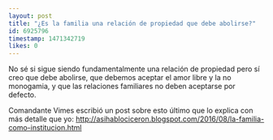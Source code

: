 ```yaml
---
layout: post
title: "¿Es la familia una relación de propiedad que debe abolirse?"
id: 6925796
timestamp: 1471342719
likes: 0
---
```


 No sé si sigue siendo fundamentalmente una relación de propiedad pero sí creo que debe abolirse, que debemos aceptar el amor libre y la no monogamia, y que las relaciones familiares no deben aceptarse por defecto.

Comandante Vimes escribió un post sobre esto último que lo explica con más detalle que yo: <http://asihablociceron.blogspot.com/2016/08/la-familia-como-institucion.html>
